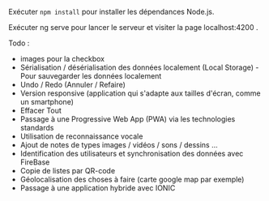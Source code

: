 Exécuter `npm install` pour installer les dépendances Node.js.

Exécuter ng serve pour lancer le serveur et visiter la page localhost:4200 .

Todo :
* images pour la checkbox
* Sérialisation / désérialisation des données localement (Local Storage) - Pour sauvegarder les données localement
* Undo / Redo (Annuler / Refaire)
* Version responsive (application qui s'adapte aux tailles d'écran, comme un smartphone)
* Effacer Tout
* Passage à une Progressive Web App (PWA) via les technologies standards
* Utilisation de reconnaissance vocale
* Ajout de notes de types images / vidéos / sons / dessins ...
* Identification des utilisateurs et synchronisation des données avec FireBase
* Copie de listes par QR-code
* Géolocalisation des choses à faire (carte google map par exemple)
* Passage à une application hybride avec IONIC
